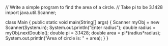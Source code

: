 // Write a simple program to find the area of a circle.
// Take pi to be 3.1428
import java.util.Scanner;

class Main {
    public static void main(String[] args) {
        Scanner myObj = new Scanner(System.in);
        System.out.println("Enter radius");
        double radius = myObj.nextDouble();
        double pi = 3.1428;
        double area = pi*(radius*radius);
        System.out.println("Area of circle is: " + area);
    }
}
